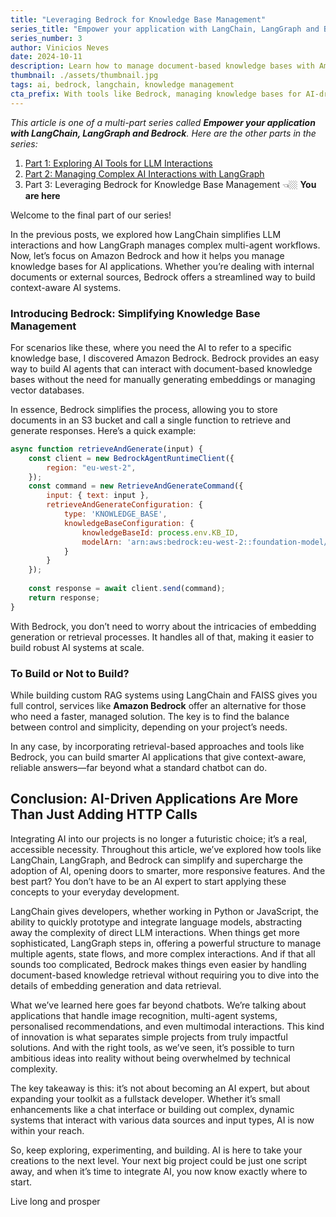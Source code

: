 ```yaml
---
title: "Leveraging Bedrock for Knowledge Base Management"
series_title: "Empower your application with LangChain, LangGraph and Bedrock"
series_number: 3
author: Vinicios Neves
date: 2024-10-11
description: Learn how to manage document-based knowledge bases with Amazon Bedrock, simplifying AI interactions for context-aware applications.
thumbnail: ./assets/thumbnail.jpg
tags: ai, bedrock, langchain, knowledge management
cta_prefix: With tools like Bedrock, managing knowledge bases for AI-driven applications has never been easier.
---
```


*This article is one of a multi-part series called **Empower your application with LangChain, LangGraph and Bedrock**. Here are the other parts in the series:*
1. [Part 1: Exploring AI Tools for LLM Interactions](/articles/empower-your-application-with-langchain-langgraph-and-bedrock-part-1)
2. [Part 2: Managing Complex AI Interactions with LangGraph](/articles/empower-your-application-with-langchain-langgraph-and-bedrock-part-2)
3. Part 3: Leveraging Bedrock for Knowledge Base Management 👈🏼 **You are here**

Welcome to the final part of our series!

In the previous posts, we explored how LangChain simplifies LLM interactions and how LangGraph manages complex multi-agent workflows. Now, let’s focus on Amazon Bedrock and how it helps you manage knowledge bases for AI applications. Whether you’re dealing with internal documents or external sources, Bedrock offers a streamlined way to build context-aware AI systems.

### Introducing Bedrock: Simplifying Knowledge Base Management

For scenarios like these, where you need the AI to refer to a specific knowledge base, I discovered Amazon Bedrock. Bedrock provides an easy way to build AI agents that can interact with document-based knowledge bases without the need for manually generating embeddings or managing vector databases.

In essence, Bedrock simplifies the process, allowing you to store documents in an S3 bucket and call a single function to retrieve and generate responses. Here’s a quick example:

```javascript
async function retrieveAndGenerate(input) {
    const client = new BedrockAgentRuntimeClient({
        region: "eu-west-2",
    });
    const command = new RetrieveAndGenerateCommand({
        input: { text: input },
        retrieveAndGenerateConfiguration: {
            type: 'KNOWLEDGE_BASE',
            knowledgeBaseConfiguration: {
                knowledgeBaseId: process.env.KB_ID,
                modelArn: 'arn:aws:bedrock:eu-west-2::foundation-model/anthropic.claude-3-haiku-20240307-v1:0'
            }
        }
    });
    
    const response = await client.send(command);
    return response;
}
```

With Bedrock, you don’t need to worry about the intricacies of embedding generation or retrieval processes. It handles all of that, making it easier to build robust AI systems at scale.

### To Build or Not to Build?

While building custom RAG systems using LangChain and FAISS gives you full control, services like **Amazon Bedrock** offer an alternative for those who need a faster, managed solution. The key is to find the balance between control and simplicity, depending on your project’s needs.

In any case, by incorporating retrieval-based approaches and tools like Bedrock, you can build smarter AI applications that give context-aware, reliable answers—far beyond what a standard chatbot can do.

## Conclusion: AI-Driven Applications Are More Than Just Adding HTTP Calls

Integrating AI into our projects is no longer a futuristic choice; it’s a real, accessible necessity. Throughout this article, we’ve explored how tools like LangChain, LangGraph, and Bedrock can simplify and supercharge the adoption of AI, opening doors to smarter, more responsive features. And the best part? You don’t have to be an AI expert to start applying these concepts to your everyday development.

LangChain gives developers, whether working in Python or JavaScript, the ability to quickly prototype and integrate language models, abstracting away the complexity of direct LLM interactions. When things get more sophisticated, LangGraph steps in, offering a powerful structure to manage multiple agents, state flows, and more complex interactions. And if that all sounds too complicated, Bedrock makes things even easier by handling document-based knowledge retrieval without requiring you to dive into the details of embedding generation and data retrieval.

What we’ve learned here goes far beyond chatbots. We’re talking about applications that handle image recognition, multi-agent systems, personalised recommendations, and even multimodal interactions. This kind of innovation is what separates simple projects from truly impactful solutions. And with the right tools, as we’ve seen, it’s possible to turn ambitious ideas into reality without being overwhelmed by technical complexity.

The key takeaway is this: it’s not about becoming an AI expert, but about expanding your toolkit as a fullstack developer. Whether it’s small enhancements like a chat interface or building out complex, dynamic systems that interact with various data sources and input types, AI is now within your reach.

So, keep exploring, experimenting, and building. AI is here to take your creations to the next level. Your next big project could be just one script away, and when it’s time to integrate AI, you now know exactly where to start.

Live long and prosper